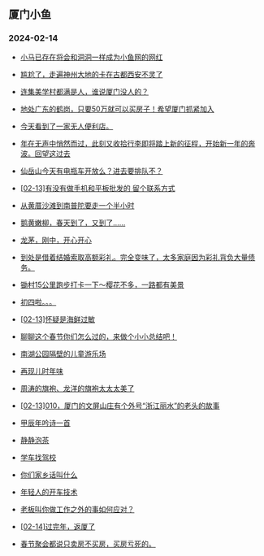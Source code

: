 ## 厦门小鱼 
### 2024-02-14

+ [小马已存在将会和洞洞一样成为小鱼网的网红](http://bbs.xmfish.com/read-htm-tid-18145731.html)

+ [尴尬了，走遍神州大地的卡在古都西安不灵了](http://bbs.xmfish.com/read-htm-tid-18145730.html)

+ [连集美学村都满是人，谁说厦门没人的？](http://bbs.xmfish.com/read-htm-tid-18145791.html)

+ [地处广东的鹤岗，只要50万就可以买房子！希望厦门抓紧加入](http://bbs.xmfish.com/read-htm-tid-18145767.html)

+ [今天看到了一家无人便利店。](http://bbs.xmfish.com/read-htm-tid-18145755.html)

+ [年在无声中悄然而过，此刻又收拾行李即将踏上新的征程，开始新一年的奔波。回望这过去](http://bbs.xmfish.com/read-htm-tid-18145776.html)

+ [仙岳山今天有电瓶车开放么？进去要排队不？](http://bbs.xmfish.com/read-htm-tid-18145777.html)

+ [[02-13]有没有做手机和平板批发的 留个联系方式](http://bbs.xmfish.com/read-htm-tid-18145746.html)

+ [从黄厝沙滩到南普陀要走一个半小时](http://bbs.xmfish.com/read-htm-tid-18145816.html)

+ [鹅黄嫩柳，春天到了，又到了……](http://bbs.xmfish.com/read-htm-tid-18145764.html)

+ [龙茅，刚中，开心开心](http://bbs.xmfish.com/read-htm-tid-18145744.html)

+ [到处是借着结婚索取高额彩礼。完全变味了，太多家庭因为彩礼背负大量债务。](http://bbs.xmfish.com/read-htm-tid-18145762.html)

+ [锄村15公里跑步打卡一下～樱花不多，一路都有美景](http://bbs.xmfish.com/read-htm-tid-18145787.html)

+ [初四啦。。。](http://bbs.xmfish.com/read-htm-tid-18145839.html)

+ [[02-13]怀疑是海鲜过敏](http://bbs.xmfish.com/read-htm-tid-18145867.html)

+ [聊聊这个春节你们怎么过的，来做个小小总结吧！](http://bbs.xmfish.com/read-htm-tid-18145878.html)

+ [南湖公园隔壁的儿童游乐场](http://bbs.xmfish.com/read-htm-tid-18145774.html)

+ [再现儿时年味](http://bbs.xmfish.com/read-htm-tid-18145884.html)

+ [周涛的旗袍、龙洋的旗袍太太太美了](http://bbs.xmfish.com/read-htm-tid-18145886.html)

+ [[02-13]010，厦门的文屏山庄有个外号“浙江丽水”的老头的故事](http://bbs.xmfish.com/read-htm-tid-18145882.html)

+ [甲辰年吟诗一首](http://bbs.xmfish.com/read-htm-tid-18145782.html)

+ [静静泡茶](http://bbs.xmfish.com/read-htm-tid-18145799.html)

+ [学车找驾校](http://bbs.xmfish.com/read-htm-tid-18145814.html)

+ [你们家乡话叫什么](http://bbs.xmfish.com/read-htm-tid-18145831.html)

+ [年轻人的开车技术](http://bbs.xmfish.com/read-htm-tid-18145900.html)

+ [老板叫你做工作之外的事如何应对？](http://bbs.xmfish.com/read-htm-tid-18145883.html)

+ [[02-14]过完年，返厦了](http://bbs.xmfish.com/read-htm-tid-18145903.html)

+ [春节聚会都说只卖房不买房，买房亏死的。](http://bbs.xmfish.com/read-htm-tid-18145931.html)


